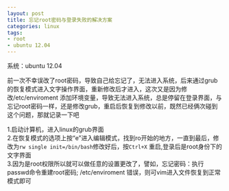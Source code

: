 ```yaml
---
layout: post
title: 忘记root密码与登录失败的解决方案
categories: linux
tags: 
- root
- ubuntu 12.04
---
```


系统：ubuntu 12.04

前一次不幸误改了root密码，导致自己给忘记了，无法进入系统，后来通过grub的恢复模式进入文字操作界面，重新修改后才进入，这次又是因为修改/etc/enviroment 添加环境变量，导致无法进入系统，总是停留在登录界面，与忘记root密码一样，还是修改grub，重启后恢复到修改以前，既然已经俩次碰到这个问题，那就记录一下吧

1.启动计算机，进入linux的grub界面  
2.在恢复模式的选项上按“e”进入编辑模式，找到ro开始的地方，一直到最后，修改为`rw single init=/bin/bash`修改好后，按`Ctrl+X` 重启,登录后是root身份下的文字界面    
3.因为是root权限所以就可以做任意的设置更改了，譬如，忘记密码：执行passwd命令重建root密码; /etc/enviroment 错误，则可vim进入文件恢复到正常模式即可

